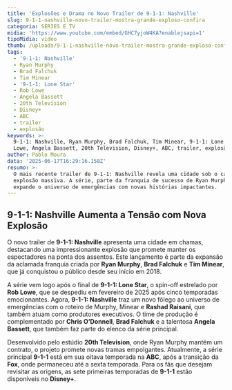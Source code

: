 ```yaml
---
title: 'Explosões e Drama no Novo Trailer de 9-1-1: Nashville'
slug: 9-1-1-nashville-novo-trailer-mostra-grande-exploso-confira
categoria: SÉRIES E TV
midia: 'https://www.youtube.com/embed/GHC7yjoW4KA?enablejsapi=1'
tipoMidia: video
thumb: /uploads/9-1-1-nashville-novo-trailer-mostra-grande-exploso-confira-thumb.png
tags:
  - '9-1-1: Nashville'
  - Ryan Murphy
  - Brad Falchuk
  - Tim Minear
  - '9-1-1: Lone Star'
  - Rob Lowe
  - Angela Bassett
  - 20th Television
  - Disney+
  - ABC
  - trailer
  - explosão
keywords: >-
  9-1-1: Nashville, Ryan Murphy, Brad Falchuk, Tim Minear, 9-1-1: Lone Star, Rob
  Lowe, Angela Bassett, 20th Television, Disney+, ABC, trailer, explosão
author: Pablo Moura
data: '2025-06-17T16:29:16.158Z'
resumo: >-
  O mais recente trailer de 9-1-1: Nashville revela uma cidade sob o caos de uma
  explosão massiva. A série, parte da franquia de sucesso de Ryan Murphy,
  expande o universo de emergências com novas histórias impactantes.
---
```


## 9-1-1: Nashville Aumenta a Tensão com Nova Explosão

O novo trailer de **9-1-1: Nashville** apresenta uma cidade em chamas, destacando uma impressionante explosão que promete manter os espectadores na ponta dos assentos. Este lançamento é parte da expansão da aclamada franquia criada por **Ryan Murphy**, **Brad Falchuk** e **Tim Minear**, que já conquistou o público desde seu início em 2018.

A série vem logo após o final de **9-1-1: Lone Star**, o spin-off estrelado por **Rob Lowe**, que se despediu em fevereiro de 2025 após cinco temporadas emocionantes. Agora, **9-1-1: Nashville** traz um novo fôlego ao universo de emergências com o roteiro de Murphy, Minear e **Rashad Raisani**, que também atuam como produtores executivos. O time de produção é complementado por **Chris O’Donnell**, **Brad Falchuk** e a talentosa **Angela Bassett**, que também faz parte do elenco da série principal.

Desenvolvido pelo estúdio **20th Television**, onde Ryan Murphy mantém um contrato, o projeto promete novas tramas empolgantes. Atualmente, a série principal **9-1-1** está em sua oitava temporada na **ABC**, após a transição da **Fox**, onde permaneceu até a sexta temporada. Para os fãs que desejam revisitar as origens, as sete primeiras temporadas de **9-1-1** estão disponíveis no **Disney+**.
